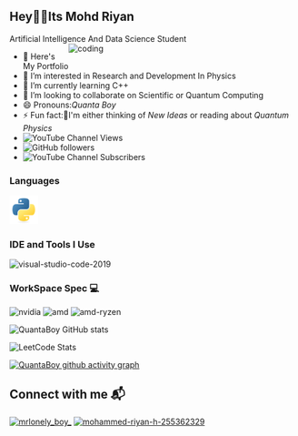 ## Hey👋🏻Its Mohd Riyan

Artificial Intelligence And Data Science Student
<img align ="right" alt = "coding" width = "400" src = https://github.com/user-attachments/assets/c5b74ff2-2c13-4c2e-8b93-3a1643cc31e8/>
- 🔭 Here's My Portfolio
- 👀 I’m interested in Research and Development In Physics
- 🌱 I’m currently learning C++
- 💞️ I’m looking to collaborate on Scientific or Quantum Computing
- 😄 Pronouns:*Quanta Boy*
- ⚡ Fun fact:🚀I'm either thinking of *New Ideas* or reading about *Quantum Physics*
- ![YouTube Channel Views](https://img.shields.io/youtube/channel/views/UCjABCJfljMTIK4RYiGzdIMA)
- ![GitHub followers](https://img.shields.io/github/followers/QuantaBoy)
- ![YouTube Channel Subscribers](https://img.shields.io/youtube/channel/subscribers/UCjABCJfljMTIK4RYiGzdIMA)






<h3 align="left">Languages</h3>
<p align="left"> <a href="https://www.python.org" target="_blank" rel="noreferrer"> <img src="https://raw.githubusercontent.com/devicons/devicon/master/icons/python/python-original.svg" alt="python" width="50" height="50"/> </a> </p>

### IDE and Tools I Use
<img width="50" height="50" src="https://img.icons8.com/color/50/visual-studio-code-2019.png" alt="visual-studio-code-2019"/>  

### WorkSpace Spec 💻

<img width="50" height="50" src="https://img.icons8.com/color/50/nvidia.png" alt="nvidia"/>   <img width="48" height="48" src="https://img.icons8.com/deco/48/amd.png" alt="amd"/>   <img width="48" height="48" src="https://img.icons8.com/material/48/amd-ryzen.png" alt="amd-ryzen"/>

![QuantaBoy GitHub stats](https://github-readme-stats.vercel.app/api?username=quantaboy&theme=dark&show_icons=true&&hide-issues,contribs)


![LeetCode Stats](https://leetcard.jacoblin.cool/QuantaBoy?theme=dark&font=Marcellus&ext=contest)

[![QuantaBoy github activity graph](https://github-readme-activity-graph.vercel.app/graph?username=QuantaBoy&bg_color=000000&color=ffffff&line=51f565&point=ffffff&area=true&hide_border=true)](https://github.com/ashutosh00710/github-readme-activity-graph)

## Connect with me 📬
<a href="https://instagram.com/mrlonely_boy_" target="blank"><img align="center" src="https://raw.githubusercontent.com/rahuldkjain/github-profile-readme-generator/master/src/images/icons/Social/instagram.svg" alt="mrlonely_boy_" height="50" width="50" /></a>  <a href="https://linkedin.com/in/mohammed-riyan-h-255362329" target="blank"><img align="center" src="https://raw.githubusercontent.com/rahuldkjain/github-profile-readme-generator/master/src/images/icons/Social/linked-in-alt.svg" alt="mohammed-riyan-h-255362329" height="30" width="40" /></a>

